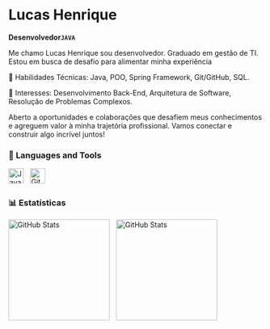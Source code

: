 # Lucas Henrique
**Desenvolvedor`JAVA`**

Me chamo Lucas Henrique sou desenvolvedor. Graduado em gestão de TI. Estou em busca de desafio para alimentar minha experiência

🔹 Habilidades Técnicas: Java, POO, Spring Framework, Git/GitHub, SQL.

🔹 Interesses: Desenvolvimento Back-End, Arquitetura de Software, Resolução de Problemas Complexos.

Aberto a oportunidades e colaborações que desafiem meus conhecimentos e agreguem valor à minha trajetória profissional. Vamos conectar e construir algo incrível juntos!


### 🧰 Languages and Tools

<img align="left" alt="Java" width="30px" style="padding-right:10px;" src="https://cdn.jsdelivr.net/gh/devicons/devicon/icons/java/java-original.svg"/>
<img align="left" alt="Git" width="30px" style="padding-right:10px;" src="https://cdn.jsdelivr.net/gh/devicons/devicon/icons/git/git-original.svg" />

<br/>
<br/>

### 📊 Estatísticas

<p>
  <img 
    align="left" 
    alt="GitHub Stats" 
    height="200" 
    style="padding-right: 10px;" 
    src="https://github-readme-stats.vercel.app/api?username=Lucashrds&show_icons=true&theme=tokyonight&include_all_commits=true&locale=pt-br" 
  />

<img 
      align="left" 
      alt="GitHub Stats" 
      height="200" 
      src="https://github-readme-stats.vercel.app/api/top-langs/?username=Lucashrds&theme=tokyonight&layout=compact&custom_title=Tecnologias&langs_count=9" 
  />

</p>
